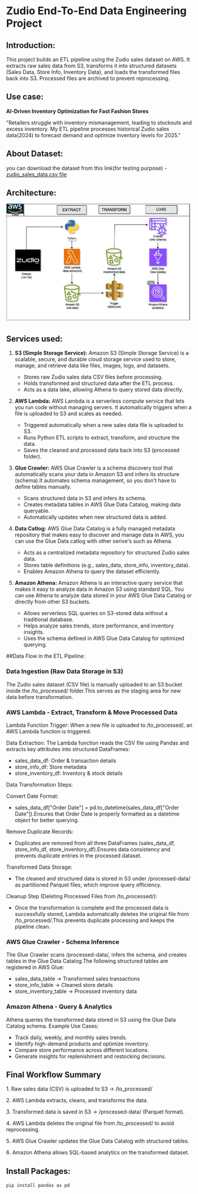 # Zudio End-To-End Data Engineering Project
## Introduction:
This project builds an ETL pipeline using the Zudio sales dataset on AWS. It extracts raw sales data from S3, transforms it into structured datasets (Sales Data, Store Info, Inventory Data), and loads the transformed files back into S3. Processed files are archived to prevent reprocessing.

## Use case:
**AI-Driven Inventory Optimization for Fast Fashion Stores**

"Retailers struggle with inventory mismanagement, leading to stockouts and excess inventory. My ETL pipeline processes historical Zudio sales data(2024) to forecast demand and optimize inventory levels for 2025."

## About Dataset:
you can download the dataset from this link(for testing purpose) - [zudio_sales_data.csv file](https://www.kaggle.com/datasets/saketkshirsagar1/zudio-sales-test-dataset)

## Architecture:
![Architecture diagram of AWS ETL Pipeline.](https://github.com/Raghul-DE/zudio-end-to-end-data-engineering-project/blob/main/zudio-etl-pipeline-architecture.jpg)

## Services used:
1. **S3 (Simple Storage Service):** Amazon S3 (Simple Storage Service) is a scalable, secure, and durable cloud storage service used to store, manage, and retrieve data like files, images, logs, and datasets.
   - Stores raw Zudio sales data CSV files before processing.
   - Holds transformed and structured data after the ETL process.
   - Acts as a data lake, allowing Athena to query stored data directly.
    
2. **AWS Lambda:** AWS Lambda is a serverless compute service that lets you run code without managing servers. It automatically triggers when a file is uploaded to S3 and scales as needed.
    - Triggered automatically when a new sales data file is uploaded to S3.
    - Runs Python ETL scripts to extract, transform, and structure the data.
    - Saves the cleaned and processed data back into S3 (processed folder).
      
3. **Glue Crawler:** AWS Glue Crawler is a schema discovery tool that automatically scans your data in Amazon S3 and infers its structure (schema).It automates schema management, so you don’t have to define tables manually.
    - Scans structured data in S3 and infers its schema.
    - Creates metadata tables in AWS Glue Data Catalog, making data queryable.
    - Automatically updates when new structured data is added.
      
4. **Data Catlog:** AWS Glue Data Catalog is a fully managed metadata repository that makes easy to discover and manage data in AWS, you can use the Glue Data catlog with other serive's such as Athena.
    - Acts as a centralized metadata repository for structured Zudio sales data.
    - Stores table definitions (e.g., sales_data, store_info, inventory_data).
    - Enables Amazon Athena to query the dataset efficiently.
      
5. **Amazon Athena:** Amazon Athena is an interactive query service that makes it easy to analyze data in Amazon S3 using standard SQL. You can use Athena to analyze data stored in your AWS Glue Data Catalog or directly from other S3 buckets.
    - Allows serverless SQL queries on S3-stored data without a traditional database.
    - Helps analyze sales trends, store performance, and inventory insights.
    - Uses the schema defined in AWS Glue Data Catalog for optimized querying.

##Data Flow in the ETL Pipeline:

### Data Ingestion (Raw Data Storage in S3)
The Zudio sales dataset (CSV file) is manually uploaded to an S3 bucket inside the /to_processed/ folder.This serves as the staging area for new data before transformation.

### AWS Lambda - Extract, Transform & Move Processed Data
Lambda Function Trigger:
When a new file is uploaded to /to_processed/, an AWS Lambda function is triggered.

Data Extraction:
The Lambda function reads the CSV file using Pandas and extracts key attributes into structured DataFrames:

 - sales_data_df: Order & transaction details
 - store_info_df: Store metadata
 - store_inventory_df: Inventory & stock details
   
Data Transformation Steps:

Convert Date Format:

 - sales_data_df["Order Date"] = pd.to_datetime(sales_data_df["Order Date"]).Ensures that Order Date is properly formatted as a datetime object for better querying.

Remove Duplicate Records:

 - Duplicates are removed from all three DataFrames (sales_data_df, store_info_df, store_inventory_df).Ensures data consistency and prevents duplicate entries in the processed dataset.

Transformed Data Storage:

 - The cleaned and structured data is stored in S3 under /processed-data/ as partitioned Parquet files, which improve query efficiency.

Cleanup Step (Deleting Processed Files from /to_processed/):

 - Once the transformation is complete and the processed data is successfully stored, Lambda automatically deletes the original file from /to_processed/.This prevents duplicate processing and keeps the pipeline clean.

### AWS Glue Crawler - Schema Inference
The Glue Crawler scans /processed-data/, infers the schema, and creates tables in the Glue Data Catalog.The following structured tables are registered in AWS Glue:

 - sales_data_table → Transformed sales transactions
 - store_info_table → Cleaned store details
 - store_inventory_table → Processed inventory data

### Amazon Athena - Query & Analytics
Athena queries the transformed data stored in S3 using the Glue Data Catalog schema.
Example Use Cases:

 - Track daily, weekly, and monthly sales trends.
 - Identify high-demand products and optimize inventory.
 - Compare store performance across different locations.
 - Generate insights for replenishment and restocking decisions.

## Final Workflow Summary
1️. Raw sales data (CSV) is uploaded to S3 → /to_processed/

2️. AWS Lambda extracts, cleans, and transforms the data.

3️. Transformed data is saved in S3 → /processed-data/ (Parquet format).

4️. AWS Lambda deletes the original file from /to_processed/ to avoid reprocessing.

5️. AWS Glue Crawler updates the Glue Data Catalog with structured tables.

6️. Amazon Athena allows SQL-based analytics on the transformed dataset.


## Install Packages:
```
pip install pandas as pd
```
